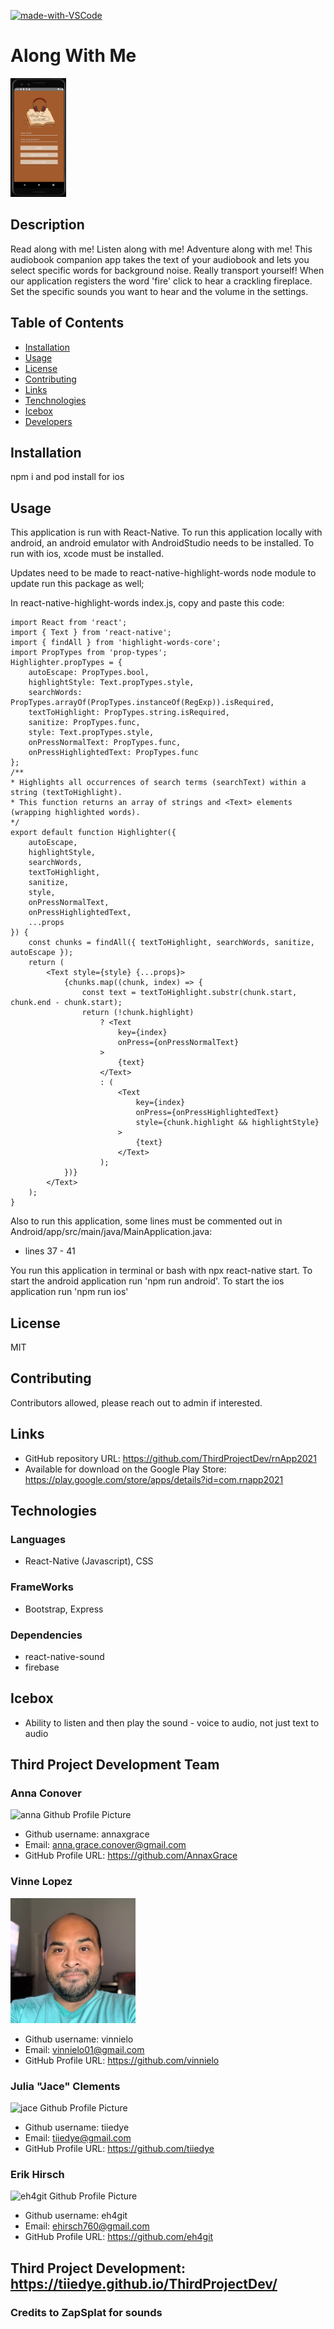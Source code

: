 



[![made-with-VSCode](https://img.shields.io/badge/Made%20with-VSCode-1f425f.svg)](https://code.visualstudio.com/)
# Along With Me

<img src="./src/assets/images/homepage.png"
     alt="Log-in Page"
     height= '190'/>


## Description
Read along with me! Listen along with me! Adventure along with me! This audiobook companion app takes the text of your audiobook and lets you select specific words for background noise. Really transport yourself! When our application registers the word 'fire' click to hear a crackling fireplace. Set the specific sounds you want to hear and the volume in the settings.


## Table of Contents
* [Installation](#installation)
* [Usage](#usage)
* [License](#license)
* [Contributing](#contributing)
* [Links](#Links)
* [Tenchnologies](#Technologies)
* [Icebox](#Icebox)
* [Developers](#Developers)

## Installation
npm i and pod install for ios 

## Usage
This application is run with React-Native. To run this application locally with android, an android emulator with AndroidStudio needs to be installed. To run with ios, xcode must be installed.

Updates need to be made to react-native-highlight-words node module to update run this package as well;

In react-native-highlight-words index.js, copy and paste this code:


    import React from 'react';
    import { Text } from 'react-native';
    import { findAll } from 'highlight-words-core';
    import PropTypes from 'prop-types';
    Highlighter.propTypes = {
        autoEscape: PropTypes.bool,
        highlightStyle: Text.propTypes.style,
        searchWords: PropTypes.arrayOf(PropTypes.instanceOf(RegExp)).isRequired,
        textToHighlight: PropTypes.string.isRequired,
        sanitize: PropTypes.func,
        style: Text.propTypes.style,
        onPressNormalText: PropTypes.func,
        onPressHighlightedText: PropTypes.func
    };
    /**
    * Highlights all occurrences of search terms (searchText) within a string (textToHighlight).
    * This function returns an array of strings and <Text> elements (wrapping highlighted words).
    */
    export default function Highlighter({
        autoEscape,
        highlightStyle,
        searchWords,
        textToHighlight,
        sanitize,
        style,
        onPressNormalText,
        onPressHighlightedText,
        ...props
    }) {
        const chunks = findAll({ textToHighlight, searchWords, sanitize, autoEscape });
        return (
            <Text style={style} {...props}>
                {chunks.map((chunk, index) => {
                    const text = textToHighlight.substr(chunk.start, chunk.end - chunk.start);
                    return (!chunk.highlight)
                        ? <Text
                            key={index}
                            onPress={onPressNormalText}
                        >
                            {text}
                        </Text>
                        : (
                            <Text
                                key={index}
                                onPress={onPressHighlightedText}
                                style={chunk.highlight && highlightStyle}
                            >
                                {text}
                            </Text>
                        );
                })}
            </Text>
        );
    }

Also to run this application, some lines must be commented out in Android/app/src/main/java/MainApplication.java:
* lines 37 - 41

You run this application in terminal or bash with npx react-native start. To start the android application run 'npm run android'.
To start the ios application run 'npm run ios'

## License
MIT

## Contributing
Contributors allowed, please reach out to admin if interested.

## Links
* GitHub repository URL: https://github.com/ThirdProjectDev/rnApp2021
* Available for download on the Google Play Store: https://play.google.com/store/apps/details?id=com.rnapp2021


## Technologies


### Languages 
* React-Native (Javascript), CSS

### FrameWorks
* Bootstrap, Express

### Dependencies

* react-native-sound
* firebase



## Icebox

* Ability to listen and then play the sound - voice to audio, not just text to audio



## Third Project Development Team

### Anna Conover
![anna Github Profile Picture](https://github.com/annaxgrace.png?size=200)

* Github username: annaxgrace
* Email: anna.grace.conover@gmail.com
* GitHub Profile URL: https://github.com/AnnaxGrace



### Vinne Lopez

<img src="./src/assets/images/vinnie.JPG"
     alt="Picture of Developer Vinnie"
     height= "200" />

* Github username: vinnielo
* Email: vinnielo01@gmail.com
* GitHub Profile URL: https://github.com/vinnielo



### Julia "Jace" Clements

![jace Github Profile Picture](https://github.com/tiiedye.png?size=200)

* Github username: tiiedye
* Email: tiiedye@gmail.com
* GitHub Profile URL: https://github.com/tiiedye


### Erik Hirsch

![eh4git Github Profile Picture](https://github.com/eh4git.png?size=200)

* Github username: eh4git
* Email: ehirsch760@gmail.com
* GitHub Profile URL: https://github.com/eh4git


## Third Project Development: https://tiiedye.github.io/ThirdProjectDev/
### Credits to ZapSplat for sounds


